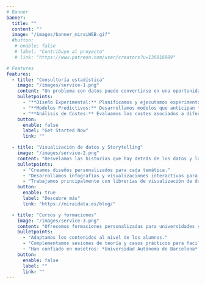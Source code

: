 ```yaml
---
# Banner
banner:
  title: ""
  content: ""
  image: "/images/banner_miraiWEB.gif"
  #button:
   # enable: false
   # label: "Contribuye al proyecto"
   # link: "https://www.patreon.com/user/creators?u=136816989"

# Features
features:
  - title: "Consultoría estadística"
    image: "/images/service-1.png"
    content: "Un problema con datos puede convertirse en una oportunidad mediante su correcto modelado. Cada problema es único, por lo que trabajamos de la forma más personal con nuestros clientes para asegurar que se captan todas sus necesidades, todo con el objetivo de que al final puedas tomar tus decisiones de manera informada y estratégica."
    bulletpoints:
      - "**Diseño Experimental:** Planificamos y ejecutamos experimentos controlados para obtener datos precisos y fiables, permitiéndote tomar decisiones basadas en evidencia sólida."
      - "**Modelos Predictivos:** Desarrollamos modelos que anticipan tendencias y comportamientos futuros, ayudándote a optimizar tus estrategias y procesos."
      - "**Análisis de Costes:** Evaluamos los costes asociados a diferentes opciones y escenarios, con el fin de maximizar la eficiencia y rentabilidad de tus operaciones."
    button:
      enable: false
      label: "Get Started Now"
      link: ""

  - title: "Visualización de datos y Storytelling"
    image: "/images/service-2.png"
    content: "Desvelamos las historias que hay detrás de los datos y las acercamos al mundo real complementándolas con entrevistas, hemeroteca y otros documentos."
    bulletpoints:
      - "Creamos diseños personalizados para cada temática."
      - "Desarrollamos infografías y visualizaciones interactivas para contar historias que entretengan e informen a nuestros lectores."
      - "Trabajamos principalmente con librerías de visualización de datos de R y JS."
    button:
      enable: true
      label: "Descubre más"
      link: "https://miraidata.es/blog/"

  - title: "Cursos y formaciones"
    image: "/images/service-3.png"
    content: "Ofrecemos formaciones personalizadas para universidades y empresas que quieran comenzar a adentrarse o mejorar sus conocimientos de programación y gestión de bases de datos."
    bulletpoints:
      - "Adaptamos los contenidos al nivel de los alumnos."
      - "Complementamos sesiones de teoría y casos prácticos para facilitar el asentamiento de los conocimientos."
      - "Han confiado en nosotros: *Universidad Autónoma de Barcelona* y *Universidad de Salamanca*."
    button:
      enable: false
      label: ""
      link: ""
---
```

